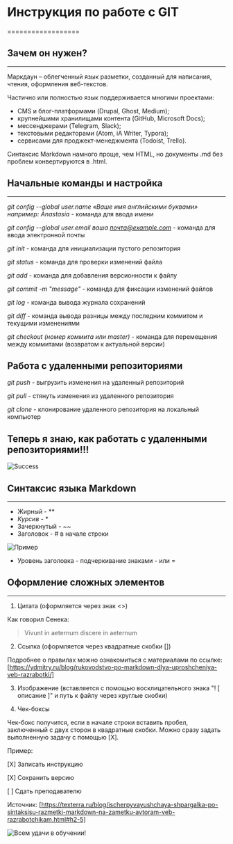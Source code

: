 # Инструкция по работе с GIT
==================

## Зачем он нужен?
----------------
Маркдаун – облегченный язык разметки, созданный для написания, чтения, оформления веб-текстов.

Частично или полностью язык поддерживается многими проектами:

* CMS и блог-платформами (Drupal, Ghost, Medium);
* крупнейшими хранилищами контента (GitHub, Microsoft Docs);
* мессенджерами (Telegram, Slack);
* текстовыми редакторами (Atom, iA Writer, Typora);
* сервисами для проджект-менеджмента (Todoist, Trello).

Синтаксис Markdown намного проще, чем HTML, но документы .md без проблем конвертируются в .html.

## Начальные команды и настройка
---------------

*git config --global user.name «Ваше имя английскими буквами» например: Anastasia* - команда для ввода имени

*git config --global user.email ваша почта@example.com* - команда для ввода электронной почты

*git init* - команда для инициализации пустого репозитория

*git status* - команда для проверки изменений файла

*git add* - команда для добавления версионности к файлу

*git commit -m "message"* - команда для фиксации изменений файлов

*git log* - команда вывода журнала сохранений

*git diff* - команда вывода разницы между последним коммитом и текущими изменениями

*git checkout (номер коммита или master)* - команда для перемещения между коммитами (возвратом к актуальной версии) 

## Работа с удаленными репозиториями

*git push* - выгрузить изменения на удаленный репозиторий

*git pull* - стянуть изменения из удаленного репозитория

*git clone* - клонирование удаленного репозитория на локальный компьютер

## Теперь я знаю, как работать с удаленными репозиториями!!!
![Success](C:\Users\demya\Downloads\дикаприо)

## Синтаксис языка Markdown
----------
* Жирный - **
* *Курсив* - *
* Зачеркнутый - ~~
* Заголовок - # в начале строки

![Пример](C:\Users\Анастасия\Downloads\имидж)

* Уровень заголовка - подчеркивание знаками - или =
## Оформление сложных элементов
----------------
1. Цитата (оформляется через знак <>)

Как говорил Сенека: 
>Vivunt in aeternum discere in aeternum 

2. Ссылка (оформляется через квадратные скобки [])

Подробнее о правилах можно ознакомиться с материалами по ссылке: [https://ydmitry.ru/blog/rukovodstvo-po-markdown-dlya-uproshcheniya-veb-razrabotki/]

3. Изображение (вставляется с помощью восклицательного знака "! [ описание ]" и путь к файлу через круглые скобки)

4. Чек-боксы

 Чек-бокс получится, если в начале строки вставить пробел, заключенный с двух сторон в квадратные скобки. Можно сразу задать выполненную задачу с помощью [X]. 

 Пример:

 [X] Записать инструкцию

 [X] Сохранить версию

 [ ] Сдать преподавателю 

Источник: [https://texterra.ru/blog/ischerpyvayushchaya-shpargalka-po-sintaksisu-razmetki-markdown-na-zametku-avtoram-veb-razrabotchikam.html#h2-5]

![Всем удачи в обучении!](C:\Users\Анастасия\Downloads\кот)